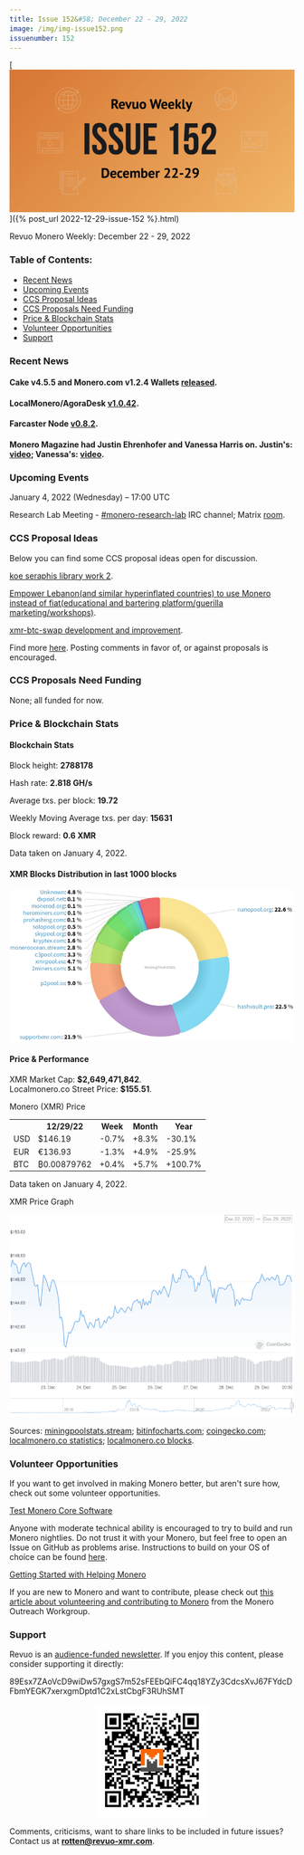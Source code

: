 ```yaml
---
title: Issue 152&#58; December 22 - 29, 2022
image: /img/img-issue152.png
issuenumber: 152
---
```

[<img src="/img/img-issue152.png" alt="Revuo Monero Weekly #152 Slide" class="img-lead">]({% post_url 2022-12-29-issue-152 %}.html)

<p class="text-lead">Revuo Monero Weekly: December 22 - 29, 2022</p>
<!--more-->

<h3>Table of Contents:</h3>
<ul class="contents">
    <li><a href="#news">Recent News</a></li>
    <li><a href="#events">Upcoming Events</a></li>
    <li><a href="#ideas">CCS Proposal Ideas</a></li>
    <li><a href="#proposals">CCS Proposals Need Funding</a></li>
    <li><a href="#stats">Price & Blockchain Stats</a></li>
    <li><a href="#volunteer">Volunteer Opportunities</a></li>
    <li><a href="#support">Support</a></li>
</ul>

<h3 id="news">Recent News</h3>

<div class="newsbyte">
    <h4>Cake v4.5.5 and Monero.com v1.2.4 Wallets <a href="https://github.com/cake-tech/cake_wallet/releases/tag/v4.5.5" target="_blank">released</a>.</h4>
</div>

<div class="newsbyte">
    <h4>LocalMonero/AgoraDesk <a href="https://github.com/AgoraDesk-LocalMonero/agoradesk-app-foss/releases/tag/v1.0.42" target="_blank">v1.0.42</a>.</h4>
</div>

<div class="newsbyte">
    <h4>Farcaster Node <a href="https://github.com/farcaster-project/farcaster-node/releases/tag/v0.8.2" target="_blank">v0.8.2</a>.</h4>
</div>

<div class="newsbyte">
    <h4>Monero Magazine had Justin Ehrenhofer and Vanessa Harris on. Justin's: <a href="https://piped.adminforge.de/watch?v=Ze8OBj8c4ko" target="_blank">video</a>; Vanessa's: <a href="https://piped.adminforge.de/watch?v=3a6kxMbUiH0" target="_blank">video</a>.</h4>
</div>

<h3 id="events">Upcoming Events</h3>

<div class="event">
    <p class="date" markdown="1">January 4, 2022 (Wednesday) – 17:00 UTC</p>
    <p markdown="1">Research Lab Meeting - <a href="irc://irc.libera.chat/#monero-research-lab" target="_blank">#monero-research-lab</a> IRC channel; Matrix <a href="https://matrix.to/#/#monero-research-lab:monero.social" target="_blank">room</a>.</p>
</div>

<h3 id="ideas">CCS Proposal Ideas</h3>

<p>Below you can find some CCS proposal ideas open for discussion.</p>

<div class="proposal">
<p><a href="https://repo.getmonero.org/monero-project/ccs-proposals/-/merge_requests/369" target="_blank">koe seraphis library work 2</a>.</p>
</div>

<div class="proposal">
<p><a href="https://repo.getmonero.org/monero-project/ccs-proposals/-/merge_requests/367" target="_blank">Empower Lebanon(and similar hyperinflated countries) to use Monero instead of fiat(educational and bartering platform/guerilla marketing/workshops)</a>.</p>
</div>

<div class="proposal">
<p><a href="https://repo.getmonero.org/monero-project/ccs-proposals/-/merge_requests/355" target="_blank">xmr-btc-swap development and improvement</a>.</p>
</div>

<div class="proposal">
<p>Find more <a href="https://ccs.getmonero.org/ideas/" target="_blank">here</a>. Posting comments in favor of, or against proposals is encouraged.</p>
</div>

<h3 id="proposals">CCS Proposals Need Funding</h3>

<p>None; all funded for now.</p>

<h3 id="stats">Price & Blockchain Stats</h3>

<h4 class="stat">Blockchain Stats</h4>

<div class="bcstats">
    <p>Block height: <b>2788178</b></p>
    <p>Hash rate: <b>2.818 GH/s</b></p>
    <p>Average txs. per block: <b>19.72</b></p>
    <p>Weekly Moving Average txs. per day: <b>15631</b></p>
    <p>Block reward: <b>0.6 XMR</b></p>
</div>
<p class="note">Data taken on January 4, 2022.</p>

<h4 class="stat">XMR Blocks Distribution in last 1000 blocks</h4>
<p><img src="/img/hashrate-pool-distribution-1229.png" alt="Hashrate Pool Distribution Pie Chart"/></p>

<h4 class="stat" id="price-stat">Price & Performance</h4>

<div class="price-intro">XMR Market Cap: <b>$2,649,471,842</b>.<br/>Localmonero.co Street Price: <b>$155.51</b>.</div>

<p class="table-title">Monero (XMR) Price</p>
<table class="price-table">
  <tr class="row1">
    <th></th>
    <th>12/29/22</th>
    <th>Week</th>
    <th>Month</th>
    <th>Year</th>
  </tr>
  <tr>
    <td data-th="XMR to">USD</td>
    <td data-th="12/29/22">$146.19</td>
    <td data-th="Week" class="red">-0.7%</td>
    <td data-th="Month" class="green">+8.3%</td>
    <td data-th="Year" class="red">-30.1%</td>
  </tr>
  <tr class="row3">
    <td data-th="XMR to">EUR</td>
    <td data-th="12/29/22">€136.93</td>
    <td data-th="Week" class="red">-1.3%</td>
    <td data-th="Month" class="green">+4.9%</td>
    <td data-th="Year" class="red">-25.9%</td>
  </tr>
  <tr>
    <td data-th="XMR to">BTC</td>
    <td data-th="12/29/22">₿0.00879762</td>
    <td data-th="Week" class="green">+0.4%</td>
    <td data-th="Month" class="green">+5.7%</td>
    <td data-th="Year" class="green">+100.7%</td>
  </tr>
</table>
<p class="note">Data taken on January 4, 2022.</p>

<p class="table-title">XMR Price Graph</p>

![XMR Price Graph 12/22/22-12/29/22](/img/weekly-chart-1229.png "XMR Price Graph 12/22/22-12/29/22")

Sources: <a href="https://miningpoolstats.stream/monero" target="_blank">miningpoolstats.stream</a>; <a href="https://bitinfocharts.com/monero/" target="_blank">bitinfocharts.com</a>; <a href="https://www.coingecko.com/en/coins/monero" target="_blank">coingecko.com</a>; <a href="https://localmonero.co/statistics" target="_blank">localmonero.co statistics</a>; <a href="https://localmonero.co/blocks" target="_blank">localmonero.co blocks</a>.

<h3 id="volunteer">Volunteer Opportunities</h3>

<p>If you want to get involved in making Monero better, but aren't sure how, check out some volunteer opportunities.</p>

<div class="newsbyte">
    <p class="date"><a href="https://github.com/monero-project/monero" target="_blank">Test Monero Core Software</a></p>
    <p>Anyone with moderate technical ability is encouraged to try to build and run Monero nightlies. Do not trust it with your Monero, but feel free to open an Issue on GitHub as problems arise. Instructions to build on your OS of choice can be found <a href="https://github.com/monero-project/monero#compiling-monero-from-source" target="_blank">here</a>. </p>
</div>

<div class="newsbyte">
    <p class="date"><a href="https://github.com/monero-project/monero" target="_blank">Getting Started with Helping Monero</a></p>
    <p>If you are new to Monero and want to contribute, please check out <a href="https://www.monerooutreach.org/stories/getting-started-helping-monero.php" target="_blank">this article about volunteering and contributing to Monero</a> from the Monero Outreach Workgroup. </p>
</div>

<h3 id="support">Support</h3>

<p markdown="1">Revuo is an <a href="https://revuo-xmr.com/support/">audience-funded newsletter</a>. If you enjoy this content, please consider supporting it directly:</p>

<p class="address" markdown="1">89Esx7ZAoVcD9wiDw57gxgS7m52sFEEbQiFC4qq18YZy3CdcsXvJ67FYdcDFbmYEGK7xerxgmDptd1C2xLstCbgF3RUhSMT</p>

<p><center><a href="monero:89Esx7ZAoVcD9wiDw57gxgS7m52sFEEbQiFC4qq18YZy3CdcsXvJ67FYdcDFbmYEGK7xerxgmDptd1C2xLstCbgF3RUhSMT" class="qr"><img src="/img/donate-monero.jpg" style="max-width: 200px;"/></a></center></p>

Comments, criticisms, want to share links to be included in future issues? Contact us at **rotten@revuo-xmr.com**.
